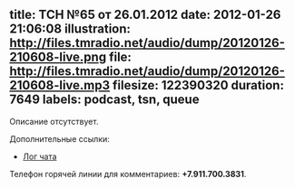title: ТСН №65 от 26.01.2012
date: 2012-01-26 21:06:08
illustration: http://files.tmradio.net/audio/dump/20120126-210608-live.png
file: http://files.tmradio.net/audio/dump/20120126-210608-live.mp3
filesize: 122390320
duration: 7649
labels: podcast, tsn, queue
---
Описание отсутствует.

Дополнительные ссылки:

- [Лог чата](http://files.tmradio.net/audio/dump/20120126-210608-live.log)

Телефон горячей линии для комментариев: **+7.911.700.3831**.
